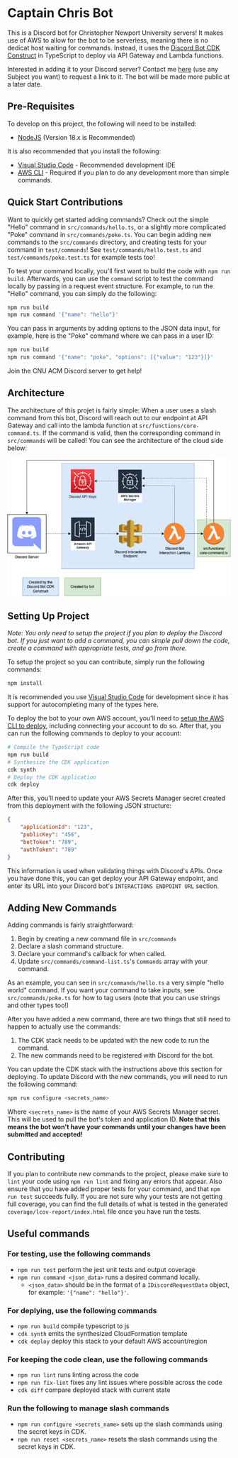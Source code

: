 # Captain Chris Bot

This is a Discord bot for Christopher Newport University servers! It makes use of AWS to allow for the bot to be serverless, meaning there is no dedicat host waiting for commands. Instead, it uses the [Discord Bot CDK Construct](https://constructs.dev/packages/discord-bot-cdk-construct/) in TypeScript to deploy via API Gateway and Lambda functions.

Interested in adding it to your Discord server? Contact me [here](https://geraldmcalister.com/contact.html) (use any Subject you want) to request a link to it. The bot will be made more public at a later date.

## Pre-Requisites

To develop on this project, the following will need to be installed:

- [NodeJS](https://nodejs.org/) (Version 18.x is Recommended)

It is also recommended that you install the following:

- [Visual Studio Code](https://code.visualstudio.com/) - Recommended development IDE
- [AWS CLI](https://docs.aws.amazon.com/cli/latest/userguide/cli-chap-welcome.html) - Required if you plan to do any development more than simple commands.

## Quick Start Contributions

Want to quickly get started adding commands? Check out the simple "Hello" command in `src/commands/hello.ts`, or a slightly more complicated "Poke" command in `src/commands/poke.ts`. You can begin adding new commands to the `src/commands` directory, and creating tests for your command in `test/commands`! See `test/commands/hello.test.ts` and `test/commands/poke.test.ts` for example tests too!

To test your command locally, you'll first want to build the code with `npm run build`. Afterwards, you can use the `command` script to test the command locally by passing in a request event structure. For example, to run the "Hello" command, you can simply do the following:

```bash
npm run build
npm run command '{"name": "hello"}'
```

You can pass in arguments by adding options to the JSON data input, for example, here is the "Poke" command where we can pass in a user ID:

```bash
npm run build
npm run command '{"name": "poke", "options": [{"value": "123"}]}'
```

Join the CNU ACM Discord server to get help!

## Architecture

The architecture of this projet is fairly simple: When a user uses a slash command from this bot, Discord will reach out to our endpoint at API Gateway and call into the lambda function at `src/functions/core-command.ts`. If the command is valid, then the corresponding command in `src/commands` will be called! You can see the architecture of the cloud side below:

![Architecture of the bot](https://github.com/GEMISIS/captain-chris-bot/blob/main/diagrams/architecture.png?raw=true)

## Setting Up Project

*Note: You only need to setup the project if you plan to deploy the Discord bot. If you just want to add a command, you can simple pull down the code, create a command with appropriate tests, and go from there.*

To setup the project so you can contribute, simply run the following commands:

```bash
npm install
```

It is recommended you use [Visual Studio Code](https://code.visualstudio.com/) for development since it has support for autocompleting many of the types here.

To deploy the bot to your own AWS account, you'll need to [setup the AWS CLI to deploy](https://docs.aws.amazon.com/cli/latest/userguide/cli-chap-welcome.html), including connecting your account to do so. After that, you can run the following commands to deploy to your account:

```bash
# Compile the TypeScript code
npm run build
# Synthesize the CDK application
cdk synth
# Deploy the CDK application
cdk deploy
```

After this, you'll need to update your AWS Secrets Manager secret created from this deployment with the following JSON structure:

```json
{
    "applicationId": "123",
    "publicKey": "456",
    "botToken": "789",
    "authToken": "789"
}
```

This information is used when validating things with Discord's APIs. Once you have done this, you can get deploy your API Gateway endpoint, and enter its URL into your Discord bot's `INTERACTIONS ENDPOINT URL` section.

## Adding New Commands

Adding commands is fairly straightforward:

1. Begin by creating a new command file in `src/commands`
2. Declare a slash command structure.
3. Declare your command's callback for when called.
4. Update `src/commands/command-list.ts`'s `Commands` array with your command.

As an example, you can see in `src/commands/hello.ts` a very simple "hello world" command. If you want your command to take inputs, see `src/commands/poke.ts` for how to tag users (note that you can use strings and other types too!)

After you have added a new command, there are two things that still need to happen to actually use the commands:

1. The CDK stack needs to be updated with the new code to run the command.
2. The new commands need to be registered with Discord for the bot.

You can update the CDK stack with the instructions above this section for deploying. To update Discord with the new commands, you will need to run the following command:

```bash
npm run configure <secrets_name>
```

Where `<secrets_name>` is the name of your AWS Secrets Manager secret. This will be used to pull the bot's token and application ID. **Note that this means the bot won't have your commands until your changes have been submitted and accepted!**

## Contributing

If you plan to contribute new commands to the project, please make sure to `lint` your code using `npm run lint` and fixing any errors that appear. Also ensure that you have added proper tests for your command, and that `npm run test` succeeds fully. If you are not sure why your tests are not getting full coverage, you can find the full details of what is tested in the generated `coverage/lcov-report/index.html` file once you have run the tests.

## Useful commands

### For testing, use the following commands

- `npm run test`                        perform the jest unit tests and output coverage
- `npm run command <json_data>`         runs a desired command locally.
  - `<json_data>` should be in the format of a `IDiscordRequestData` object, for example: `'{"name": "hello"}'`.


### For deplying, use the following commands

- `npm run build`                       compile typescript to js
- `cdk synth`                           emits the synthesized CloudFormation template
- `cdk deploy`                          deploy this stack to your default AWS account/region

### For keeping the code clean, use the following commands

- `npm run lint`                        runs linting across the code
- `npm run fix-lint`                    fixes any lint issues where possible across the code
- `cdk diff`                            compare deployed stack with current state

### Run the following to manage slash commands

- `npm run configure <secrets_name>`    sets up the slash commands using the secret keys in CDK.
- `npm run reset <secrets_name>`        resets the slash commands using the secret keys in CDK.
